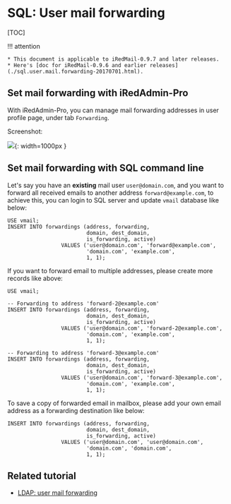 # SQL: User mail forwarding

[TOC]

!!! attention

    * This document is applicable to iRedMail-0.9.7 and later releases.
    * Here's [doc for iRedMail-0.9.6 and earlier releases](./sql.user.mail.forwarding-20170701.html).

## Set mail forwarding with iRedAdmin-Pro

With iRedAdmin-Pro, you can manage mail forwarding addresses in user
profile page, under tab `Forwarding`.

Screenshot:

![](./images/iredadmin/user_profile_mail_forwarding.png){: width=1000px }

## Set mail forwarding with SQL command line

Let's say you have an __existing__ mail user `user@domain.com`, and you want to
forward all received emails to another address `forward@example.com`,
to achieve this, you can login to SQL server and update `vmail` database like
below:

```
USE vmail;
INSERT INTO forwardings (address, forwarding,
                         domain, dest_domain,
                         is_forwarding, active)
                 VALUES ('user@domain.com', 'forward@example.com',
                         'domain.com', 'example.com',
                         1, 1);
```

If you want to forward email to multiple addresses, please create more records
like above:

```
USE vmail;

-- Forwarding to address 'forward-2@example.com'
INSERT INTO forwardings (address, forwarding,
                         domain, dest_domain,
                         is_forwarding, active)
                 VALUES ('user@domain.com', 'forward-2@example.com',
                         'domain.com', 'example.com',
                         1, 1);

-- Forwarding to address 'forward-3@example.com'
INSERT INTO forwardings (address, forwarding,
                         domain, dest_domain,
                         is_forwarding, active)
                 VALUES ('user@domain.com', 'forward-3@example.com',
                         'domain.com', 'example.com',
                         1, 1);
```

To save a copy of forwarded email in mailbox, please add your own email address
as a forwarding destination like below:

```
INSERT INTO forwardings (address, forwarding,
                         domain, dest_domain,
                         is_forwarding, active)
                 VALUES ('user@domain.com', 'user@domain.com',
                         'domain.com', 'domain.com',
                         1, 1);
```

## Related tutorial

* [LDAP: user mail forwarding](./ldap.user.mail.forwarding.html)
